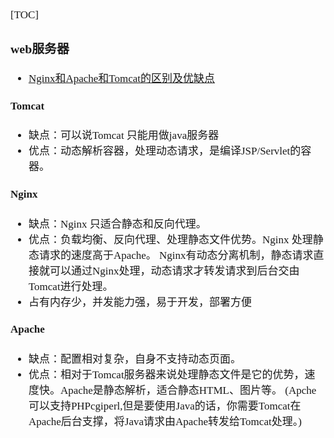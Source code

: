 <span  style="font-family: Simsun,serif; font-size: 17px; ">

[TOC]

### web服务器

- [Nginx和Apache和Tomcat的区别及优缺点](https://blog.csdn.net/weixin_44221613/article/details/88410701)

#### Tomcat

- 缺点：可以说Tomcat 只能用做java服务器
- 优点：动态解析容器，处理动态请求，是编译JSP/Servlet的容器。

#### Nginx

- 缺点：Nginx 只适合静态和反向代理。
- 优点：负载均衡、反向代理、处理静态文件优势。Nginx 处理静态请求的速度高于Apache。
Nginx有动态分离机制，静态请求直接就可以通过Nginx处理，动态请求才转发请求到后台交由Tomcat进行处理。
- 占有内存少，并发能力强，易于开发，部署方便

#### Apache

- 缺点：配置相对复杂，自身不支持动态页面。
- 优点：相对于Tomcat服务器来说处理静态文件是它的优势，速度快。Apache是静态解析，适合静态HTML、图片等。
(Apche可以支持PHPcgiperl,但是要使用Java的话，你需要Tomcat在Apache后台支撑，将Java请求由Apache转发给Tomcat处理。)

</span>